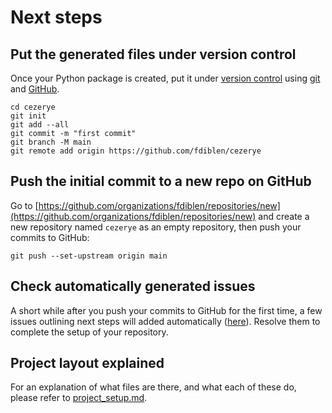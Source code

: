# Next steps

## Put the generated files under version control

Once your Python package is created, put it under [version
control](https://guide.esciencecenter.nl/#/best_practices/version_control) using
[git](https://git-scm.com/) and [GitHub](https://github.com/).

```shell
cd cezerye
git init
git add --all
git commit -m "first commit"
git branch -M main
git remote add origin https://github.com/fdiblen/cezerye
```

## Push the initial commit to a new repo on GitHub

Go to
[https://github.com/organizations/fdiblen/repositories/new](https://github.com/organizations/fdiblen/repositories/new)
and create a new repository named `cezerye` as an empty repository, then push your commits to GitHub:

```shell
git push --set-upstream origin main
```

## Check automatically generated issues

A short while after you push your commits to GitHub for the first time, a few issues outlining next steps will added
automatically ([here](https://github.com/fdiblen/cezerye/issues?q=author%3Aapp%2Fgithub-actions)). Resolve them to complete the
setup of your repository.

## Project layout explained

For an explanation of what files are there, and what each of these do, please refer to [project_setup.md](project_setup.md).
